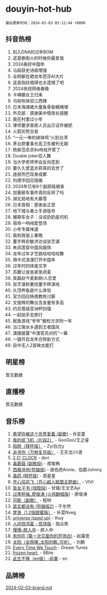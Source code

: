 # douyin-hot-hub

`最后更新时间：2024-02-03 05:12:44 +0800`

## 抖音热榜

1. 刻入DNA的过年BGM
1. 这首歌刚火的时候你最爱我
1. 2024美好中国年
1. 马超获史诗级增强
1. 全网都在晒龙年芭莎AI大片
1. 这首指纹唱得也太遗憾了吧
1. 2024央视网络春晚
1. 卡琳娜女王归来
1. 乌啦啦体验江西辣
1. 日本海滩被大量鱼骨鱼鳞掩埋
1. 外交部：感谢美中情局长提醒
1. 我在村里过小年
1. 律师要求查房人员出示证件被抓
1. 火箭灰熊交易
1. “一元一串的钵钵鸡”火到台湾
1. 茅台原董事长高卫东被判无期
1. 杨紫范丞丞8s吻戏开荤了
1. Double joker双人舞
1. 当大学老师学会反向签到
1. 要久久爱蓝亦菲真的去世了
1. 迪丽热巴现身成都
1. 刘德华回应隐婚
1. 2024年已有6个副部级被查
1. 加塞砸车事件真的反转了吗
1. 湖北局地有大暴雪
1. 日本首相：感谢金正恩
1. 地下城与勇士手游版号
1. 被砸车女子：没说奶奶是司机
1. 宿命一响纯爱登场
1. 小年专属味道
1. 我和我爸上春晚
1. 董宇辉俞敏洪访谈张艺谋
1. 朱凤莲穿中国风服饰
1. 龙年过年才艺跳哈哈哈哈舞
1. 用中式浪漫打开中国年
1. 过年时的体面文学
1. 苏醒让爸爸紧急闭麦
1. 吴磊赵今麦新剧i人恋爱
1. 张艺谋称要找董宇辉演戏
1. 头顶养鱼是什么体验
1. 官方回应杨倩教练讨薪
1. 文俊辉的舞台含金量有多高
1. 约旦晋级亚洲杯四强
1. 一起拍手去旅行
1. 鱿鱼游戏“爷爷”被检方求刑一年
1. 当江南水乡遇到王者国风
1. 澳媒披露“中澳官员对抗”一幕
1. 一键开启龙年合照新方式
1. 目中无人2首映太能打

## 明星榜

暂无数据

## 直播榜

暂无数据

## 音乐榜

1. [希望你被这个世界爱着 (副歌)](https://sf3-cdn-tos.douyinstatic.com/obj/tos-cn-ve-2774/oUHCmWQfZlE3QQBKBeD8rCFLpJzPgCpImhsxMt) - 许亚童
1. [我的纸飞机（片段2）](https://sf5-hl-cdn-tos.douyinstatic.com/obj/tos-cn-ve-2774/oM2ZrKcg2CD5AeRB2gkeXOFB1IxAGJdZPazYHf) - GooGoo/王之睿
1. [陷阱（释怀版）](https://sf3-cdn-tos.douyinstatic.com/obj/tos-cn-ve-2774/oE8C21LeZrzKLDFfQYgMzx4GAIHageG5IzayY7) - Zy/白允y
1. [追寻你（万物复苏版）](https://sf5-hl-cdn-tos.douyinstatic.com/obj/tos-cn-ve-2774/oYeAZJsbjIDit9APmBg8u6uDUQnHmoCf3gbo74) - 王天戈/川青
1. [2 O' CLOCK](https://sf5-hl-cdn-tos.douyinstatic.com/obj/tos-cn-ve-2774/oIUBICeqlYQHTigCBOnCMlwBZJkgiBjt1oDfbg) - dori
1. [毒蘑菇 (副歌段)](https://sf3-cdn-tos.douyinstatic.com/obj/tos-cn-ve-2774/ocDEUsfdLjxnlFXtfogBCiQCEqYB7QZgZ8VViM) - 周笔畅
1. [西厢寻他(剪辑版)](https://sf5-hl-cdn-tos.douyinstatic.com/obj/tos-cn-ve-2774/oUsAVfAQKlRNxEv5qxvIB8o5qmIWUcXbzJKJhw) - 唐伯虎Annie、伯爵Johnny
1. [毒药 (释怀版)](https://sf3-cdn-tos.douyinstatic.com/obj/tos-cn-ve-2774/oYILMEAzspdZBIzy4frJNB8ZHPHWAhiwowd4Ad) - 周星星
1. [开心往前飞（开心超人联盟主题曲）](https://sf5-hl-cdn-tos.douyinstatic.com/obj/tos-cn-ve-2774/9d8fb7c82cf1421fb93a9fe925275e0a) - VIVI
1. [告女子书 (戏腔段)](https://sf5-hl-cdn-tos.douyinstatic.com/obj/tos-cn-ve-2774/osCCzFxWgstBDi92ZfBB4ht7gQENBmQMAl0eI6) - 甘璐/王文艺Ayi
1. [过季短袖_廖俊涛 (火鸡翻唱版)](https://sf3-cdn-tos.douyinstatic.com/obj/tos-cn-ve-2774/ogQVJl0tRBKxQgZji7YClFEBrVDeHpPTWfCZbQ) - 廖俊涛
1. [可能（副歌）](https://sf5-hl-cdn-tos.douyinstatic.com/obj/tos-cn-ve-2774/cde1731888894259b333569393c2fb51) - 程响
1. [其实都没有 (剪辑版2)](https://sf5-hl-cdn-tos.douyinstatic.com/obj/tos-cn-ve-2774/oEBNQenHZtBhxYjGgUDQk0BCHTigQafgFlbQ7k) - 于冬然
1. [梦游（1.2倍甜蜜版）](https://sf5-hl-cdn-tos.douyinstatic.com/obj/tos-cn-ve-2774/o4gyAUm8hwufoEABmwVIiQtHsFuGzAEEWtNMzo) - 补菜Nveg
1. [universe (sped up)](https://sf5-hl-cdn-tos.douyinstatic.com/obj/tos-cn-ve-2774/oIQnurQLDCsdYeegkM4CKuVb23MZBXtX6QB8bv) - thuy
1. [人间惊鸿宴 - 现场版](https://sf3-cdn-tos.douyinstatic.com/obj/tos-cn-ve-2774/osF4mrPePAf2Yv8Wfr5fATCHZwL5h1QiGQAKwz) - 指尖笑
1. [慢慢-颜人中](https://sf3-cdn-tos.douyinstatic.com/obj/tos-cn-ve-2774/ocjHNfBXdBxQNC8ZGAeoLMFTUgtBg8bkExunDC) - 颜人中
1. [有你在 (第一次见面你的开场白)](https://sf5-hl-cdn-tos.douyinstatic.com/obj/tos-cn-ve-2774/oAthrQ3ClJBfI57uBoFEgNDYtNCZ0TSYQQfxQ0) - 赵露思
1. [太阳（全网搜_太阳刘鹏_可听）](https://sf5-hl-cdn-tos.douyinstatic.com/obj/tos-cn-ve-2774/ogWbyIQnlBFImVbeDocRdCIYtBHlbJXgfZMvgz) - 刘鹏
1. [Every Time We Touch](https://sf5-hl-cdn-tos.douyinstatic.com/obj/tos-cn-ve-2774/ogN6lUKQeBBfEVhIOMikG1CcJjugxk1tztZyhP) - Dream Tunes
1. [frozen heart.](https://sf5-hl-cdn-tos.douyinstatic.com/obj/tos-cn-ve-2774/oIIWJfyjIACZA9zQMtnJ6hQQhFC4vhCupoRBsO) - 8Bite
1. [此生不换（en版）-前奏](https://sf3-cdn-tos.douyinstatic.com/obj/tos-cn-ve-2774/oMDvUGwhKrKYDEqXiMYEwxZqBWIJFA92CiLAO) - en

## 品牌榜

[2024-02-03-brand.md](2024-02-03-brand.md)
